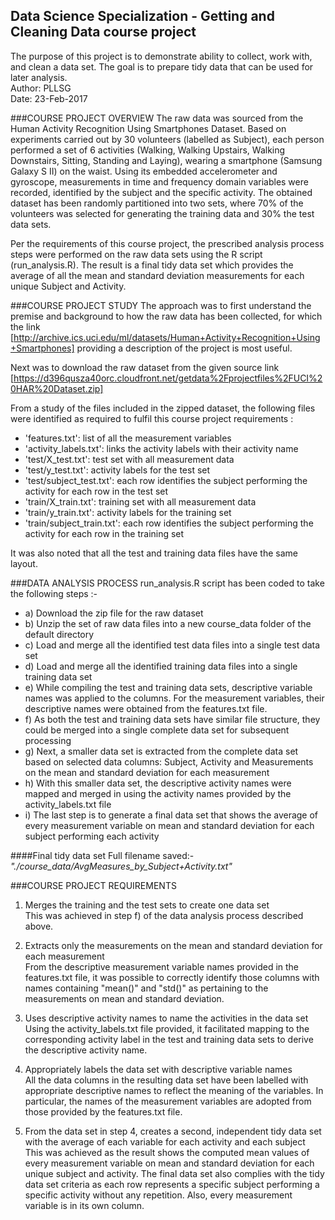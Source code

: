 ## Data Science Specialization - Getting and Cleaning Data course project
The purpose of this project is to demonstrate ability to collect, work with, and clean a data set. 
The goal is to prepare tidy data that can be used for later analysis.    
Author:  PLLSG    
Date:  23-Feb-2017    


###COURSE PROJECT OVERVIEW
The raw data was sourced from the Human Activity Recognition Using Smartphones Dataset. Based on experiments carried out by 30 volunteers (labelled as Subject), each person performed a set of 6 activities (Walking, Walking Upstairs, Walking Downstairs, Sitting, Standing and Laying), wearing a smartphone (Samsung Galaxy S II) on the waist. Using its embedded accelerometer and gyroscope, measurements in time and frequency domain variables were recorded, identified by the subject and the specific activity. The obtained dataset has been randomly partitioned into two sets, where 70% of the volunteers was selected for generating the training data and 30% the test data sets.

Per the requirements of this course project, the prescribed analysis process steps were performed on the raw data sets using the R script (run_analysis.R). The result is a final tidy data set which provides the average of all the mean and standard deviation measurements for each unique Subject and Activity.

###COURSE PROJECT STUDY
The approach was to first understand the premise and background to how the raw data has been collected, for which the link [http://archive.ics.uci.edu/ml/datasets/Human+Activity+Recognition+Using+Smartphones] providing a description of the project is most useful.

Next was to download the raw dataset from the given source link [https://d396qusza40orc.cloudfront.net/getdata%2Fprojectfiles%2FUCI%20HAR%20Dataset.zip]

From a study of the files included in the zipped dataset, the following files were identified as required to fulfil this course project requirements :
- 'features.txt': list of all the measurement variables
- 'activity_labels.txt': links the activity labels with their activity name
- 'test/X_test.txt': test set with all measurement data
- 'test/y_test.txt': activity labels for the test set
- 'test/subject_test.txt': each row identifies the subject performing the activity for each row in the test set
- 'train/X_train.txt': training set with all measurement data
- 'train/y_train.txt': activity labels for the training set
- 'train/subject_train.txt': each row identifies the subject performing the activity for each row in the training set

It was also noted that all the test and training data files have the same layout.

###DATA ANALYSIS PROCESS
run_analysis.R script has been coded to take the following steps :-

- a) Download the zip file for the raw dataset
- b) Unzip the set of raw data files into a new course_data folder of the default directory
- c) Load and merge all the identified test data files into a single test data set
- d) Load and merge all the identified training data files into a single training data set
- e) While compiling the test and training data sets, descriptive variable names was applied to the columns. For the measurement variables, their descriptive names were obtained from the features.txt file.
- f) As both the test and training data sets have similar file structure, they could be merged into a single complete data set for subsequent processing
- g) Next, a smaller data set is extracted from the complete data set based on selected data columns: Subject, Activity and Measurements on the mean and standard deviation for each measurement
- h) With this smaller data set, the descriptive activity names were mapped and merged in using the activity names provided by the activity_labels.txt file
- i) The last step is to generate a final data set that shows the average of every measurement variable on mean and standard deviation for each subject performing each activity


####Final tidy data set
Full filename saved:-    *"./course_data/AvgMeasures_by_Subject+Activity.txt"*



###COURSE PROJECT REQUIREMENTS
1.  Merges the training and the test sets to create one data set    
    This was achieved in step f) of the data analysis process described above.

2.  Extracts only the measurements on the mean and standard deviation for each measurement    
    From the descriptive measurement variable names provided in the features.txt file, it was possible to correctly identify those columns with names containing "mean()" and "std()" as pertaining to the measurements on mean and standard deviation.

3.  Uses descriptive activity names to name the activities in the data set    
    Using the activity_labels.txt file provided, it facilitated mapping to the corresponding activity label in the test and training data sets to derive the descriptive activity name.

4.  Appropriately labels the data set with descriptive variable names    
    All the data columns in the resulting data set have been labelled with appropriate descriptive names to reflect the meaning of the variables. In particular, the names of the measurement variables are adopted from those provided by the features.txt file.

5.  From the data set in step 4, creates a second, independent tidy data set with the average of each variable for each activity and each subject    
    This was achieved as the result shows the computed mean values of every measurement variable on mean and standard deviation for each unique subject and activity. The final data set also complies with the tidy data set criteria as each row represents a specific subject performing a specific activity without any repetition. Also, every measurement variable is in its own column.
